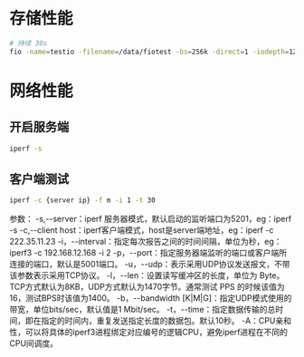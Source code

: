 
# 存储性能
```bash
# 持续 30s
fio -name=testio -filename=/data/fiotest -bs=256k -direct=1 -iodepth=128 -rw=randrw -ioengine=libaio -size=10G -threads=3 -time_based -runtime=30 -output=/data/log
```

# 网络性能
## 开启服务端
```bash
iperf -s
```
## 客户端测试
```bash
iperf -c {server ip} -f m -i 1 -t 30
```
参数：
-s,--server：iperf 服务器模式，默认启动的监听端口为5201，eg：iperf -s
-c,--client host：iperf客户端模式，host是server端地址，eg：iperf -c 222.35.11.23
-i，--interval：指定每次报告之间的时间间隔，单位为秒，eg：iperf3 -c 192.168.12.168 -i 2
-p，--port：指定服务器端监听的端口或客户端所连接的端口，默认是5001端口。
-u，--udp：表示采用UDP协议发送报文，不带该参数表示采用TCP协议。
-l，--len：设置读写缓冲区的长度，单位为 Byte。TCP方式默认为8KB，UDP方式默认为1470字节。通常测试 PPS 的时候该值为16，测试BPS时该值为1400。
-b，--bandwidth [K|M|G]：指定UDP模式使用的带宽，单位bits/sec，默认值是1 Mbit/sec。
-t，--time：指定数据传输的总时间，即在指定的时间内，重复发送指定长度的数据包。默认10秒。
-A：CPU亲和性，可以将具体的iperf3进程绑定对应编号的逻辑CPU，避免iperf进程在不同的CPU间调度。

